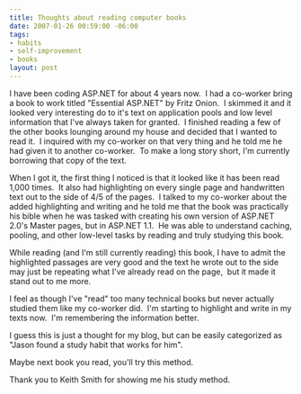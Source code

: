 ```yaml
---
title: Thoughts about reading computer books
date: 2007-01-26 00:59:00 -06:00
tags:
- habits
- self-improvement
- books
layout: post
---
```


I have been coding ASP.NET for about 4 years now.  I had a co-worker bring a book to work titled "Essential ASP.NET" by Fritz Onion.  I skimmed it and it looked very interesting do to it's text on application pools and low level information that I've always taken for granted.  I finished reading a few of the other books lounging around my house and decided that I wanted to read it.  I inquired with my co-worker on that very thing and he told me he had given it to another co-worker.  To make a long story short, I'm currently borrowing that copy of the text.

When I got it, the first thing I noticed is that it looked like it has been read 1,000 times.  It also had highlighting on every single page and handwritten text out to the side of 4/5 of the pages.  I talked to my co-worker about the added highlighting and writing and he told me that the book was practically his bible when he was tasked with creating his own version of ASP.NET 2.0's Master pages, but in ASP.NET 1.1.  He was able to understand caching, pooling, and other low-level tasks by reading and truly studying this book.

While reading (and I'm still currently reading) this book, I have to admit the highlighted passages are very good and the text he wrote out to the side may just be repeating what I've already read on the page,  but it made it stand out to me more.

I feel as though I've "read" too many technical books but never actually studied them like my co-worker did.  I'm starting to highlight and write in my texts now.  I'm remembering the information better.

I guess this is just a thought for my blog, but can be easily categorized as "Jason found a study habit that works for him".

Maybe next book you read, you'll try this method.

Thank you to Keith Smith for showing me his study method.
